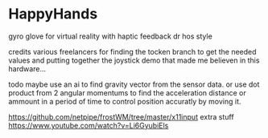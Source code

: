 # HappyHands
gyro glove for virtual reality with haptic feedback dr hos style

credits
various freelancers for finding the tocken branch to get the needed values and putting together the joystick demo that made me believen in this hardware... 

todo maybe use an ai to find gravity vector from the sensor data. or use dot product from 2 angular momentums to find the acceleration distance or ammount in a period of time to control position accuratly by moving it.


https://github.com/netpipe/frostWM/tree/master/x11input extra stuff
https://www.youtube.com/watch?v=Li6GyubiEls
